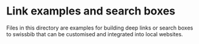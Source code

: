 # Link examples and search boxes
Files in this directory are examples for building deep links or search boxes to swissbib that can be customised and integrated into local websites.